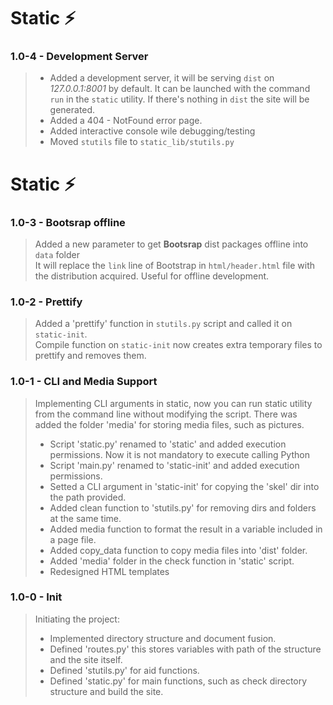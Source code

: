 # Static ⚡
### 1.0-4 - Development Server
> - Added a development server, it will be serving `dist` on _127.0.0.1:8001_ by default.
> It can be launched with the command `run` in the `static` utility. If there's nothing in `dist` the site will be generated.
> - Added a 404 - NotFound error page.
> - Added interactive console wile debugging/testing
> - Moved `stutils` file to `static_lib/stutils.py`

# Static ⚡
### 1.0-3 - Bootsrap offline
> Added a new parameter to get **Bootsrap** dist packages offline into `data` folder  
> It will replace the `link` line of Bootstrap in `html/header.html` file with the distribution acquired. Useful for offline development.

### 1.0-2 - Prettify
> Added a 'prettify' function in `stutils.py` script and called it on `static-init`.  
> Compile function on `static-init` now creates extra temporary files to prettify and removes them.
### 1.0-1 - CLI and Media Support
> Implementing CLI arguments in static, now you can run static utility from the command line without modifying the script. There was added the folder 'media' for storing media files, such as pictures.
> - Script 'static.py' renamed to 'static' and added execution permissions. Now it is not mandatory to execute calling Python
> - Script 'main.py' renamed to 'static-init' and added execution permissions.
> - Setted a CLI argument in 'static-init' for copying the 'skel' dir into the path provided.
> - Added clean function to 'stutils.py' for removing dirs and folders at the same time.
> - Added media function to format the result in a variable included in a page file.
> - Added copy_data function to copy media files into 'dist' folder.
> - Added 'media' folder in the check function in 'static' script.
> - Redesigned HTML templates

### 1.0-0 - Init
> Initiating the project:
> - Implemented directory structure and document fusion.
> - Defined 'routes.py' this stores variables with path of the structure and the site itself.
> - Defined 'stutils.py' for aid functions.
> - Defined 'static.py' for main functions, such as check directory structure and build the site.